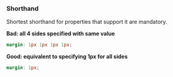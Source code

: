 ### Shorthand

Shortest shorthand for properties that support it are mandatory.

**Bad: all 4 sides specified with same value**

```scss
margin: 1px 1px 1px 1px;
```

**Good: equivalent to specifying 1px for all sides**

```scss
margin: 1px;
```